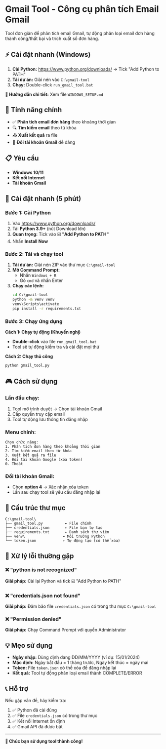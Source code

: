 # Gmail Tool - Công cụ phân tích Email Gmail

Tool đơn giản để phân tích email Gmail, tự động phân loại email đơn hàng thành công/thất bại và trích xuất số đơn hàng.

## ⚡ Cài đặt nhanh (Windows)

1. **Cài Python:** https://www.python.org/downloads/ → Tick "Add Python to PATH"
2. **Tải dự án:** Giải nén vào `C:\gmail-tool`
3. **Chạy:** Double-click `run_gmail_tool.bat`

**📖 Hướng dẫn chi tiết:** Xem file `WINDOWS_SETUP.md`

## 🎯 Tính năng chính

- ✅ **Phân tích email đơn hàng** theo khoảng thời gian
- 🔍 **Tìm kiếm email** theo từ khóa
- 📤 **Xuất kết quả** ra file
- 🔄 **Đổi tài khoản Gmail** dễ dàng

## 📋 Yêu cầu

- **Windows 10/11**
- **Kết nối Internet**
- **Tài khoản Gmail**

## 🚀 Cài đặt nhanh (5 phút)

### Bước 1: Cài Python
1. Vào https://www.python.org/downloads/
2. Tải **Python 3.9+** (nút Download lớn)
3. **Quan trọng:** Tick vào ☑️ **"Add Python to PATH"**
4. Nhấn **Install Now**

### Bước 2: Tải và chạy tool
1. **Tải dự án:** Giải nén ZIP vào thư mục `C:\gmail-tool`
2. **Mở Command Prompt:**
   - Nhấn `Windows + R`
   - Gõ `cmd` và nhấn Enter
3. **Chạy các lệnh:**
   ```cmd
   cd C:\gmail-tool
   python -m venv venv
   venv\Scripts\activate
   pip install -r requirements.txt
   ```

### Bước 3: Chạy ứng dụng

**Cách 1: Chạy tự động (Khuyến nghị)**
- **Double-click** vào file `run_gmail_tool.bat`
- Tool sẽ tự động kiểm tra và cài đặt mọi thứ

**Cách 2: Chạy thủ công**
```cmd
python gmail_tool.py
```

## 🎮 Cách sử dụng

### Lần đầu chạy:
1. Tool mở trình duyệt → Chọn tài khoản Gmail
2. Cấp quyền truy cập email
3. Tool tự động lưu thông tin đăng nhập

### Menu chính:
```
Chọn chức năng:
1. Phân tích đơn hàng theo khoảng thời gian
2. Tìm kiếm email theo từ khóa  
3. Xuất kết quả ra file
4. Đổi tài khoản Google (xóa token)
0. Thoát
```

### Đổi tài khoản Gmail:
- Chọn **option 4** → Xác nhận xóa token
- Lần sau chạy tool sẽ yêu cầu đăng nhập lại

## 📁 Cấu trúc thư mục

```
C:\gmail-tool\
├── gmail_tool.py          ← File chính
├── credentials.json       ← File bạn tự tạo
├── requirements.txt       ← Danh sách thư viện
├── venv\                 ← Môi trường Python
└── token.json            ← Tự động tạo (có thể xóa)
```

## 🔧 Xử lý lỗi thường gặp

### ❌ "python is not recognized"
**Giải pháp:** Cài lại Python và tick ☑️ "Add Python to PATH"

### ❌ "credentials.json not found"  
**Giải pháp:** Đảm bảo file `credentials.json` có trong thư mục `C:\gmail-tool`

### ❌ "Permission denied"
**Giải pháp:** Chạy Command Prompt với quyền Administrator

## 💡 Mẹo sử dụng

- **Ngày nhập:** Dùng định dạng DD/MM/YYYY (ví dụ: 15/01/2024)
- **Mặc định:** Ngày bắt đầu = 1 tháng trước, Ngày kết thúc = ngày mai
- **Token:** File `token.json` có thể xóa để đăng nhập lại
- **Kết quả:** Tool tự động phân loại email thành COMPLETE/ERROR

## 📞 Hỗ trợ

Nếu gặp vấn đề, hãy kiểm tra:
1. ✅ Python đã cài đúng
2. ✅ File `credentials.json` có trong thư mục
3. ✅ Kết nối Internet ổn định
4. ✅ Gmail API đã được bật

---

**🎉 Chúc bạn sử dụng tool thành công!**